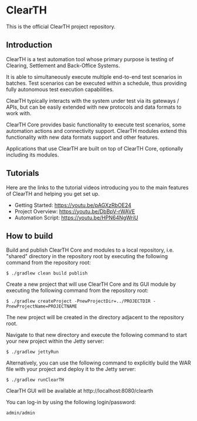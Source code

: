 ClearTH
==========

This is the official ClearTH project repository.

## Introduction

ClearTH is a test automation tool whose primary purpose is testing of Clearing, Settlement and Back-Office Systems.

It is able to simultaneously execute multiple end-to-end test scenarios in batches. Test scenarios can be executed within a schedule, thus providing fully autonomous test execution capabilities.

ClearTH typically interacts with the system under test via its gateways / APIs, but can be easily extended with new protocols and data formats to work with.

ClearTH Core provides basic functionality to execute test scenarios, some automation actions and connectivity support. ClearTH modules extend this functionality with new data formats support and other features.

Applications that use ClearTH are built on top of ClearTH Core, optionally including its modules.

## Tutorials

Here are the links to the tutorial videos introducing you to the main features of ClearTH and helping you get set up.

  - Getting Started:
    https://youtu.be/pAGXzRbOE24
  - Project Overview:
    https://youtu.be/DbBpV-rWAVE
  - Automation Script:
    https://youtu.be/HPN64NgWriU

## How to build

Build and publish ClearTH Core and modules to a local repository, i.e. "shared" directory in the repository root by executing the following command from the repository root:
```
$ ./gradlew clean build publish
```

Create a new project that will use ClearTH Core and its GUI module by executing the following command from the repository root:
```
$ ./gradlew createProject -PnewProjectDir=../PROJECTDIR -PnewProjectName=PROJECTNAME
```

The new project will be created in the directory adjacent to the repository root.

Navigate to that new directory and execute the following command to start your new project within the Jetty server:
```
$ ./gradlew jettyRun
```

Alternatively, you can use the following command to explicitly build the WAR file with your project and deploy it to the Jetty server:
```
$ ./gradlew runClearTH
```

ClearTH GUI will be available at http://localhost:8080/clearth

You can log-in by using the following login/password:
```
admin/admin
```